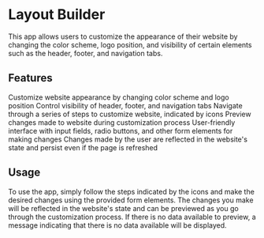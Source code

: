 # Layout Builder
This app allows users to customize the appearance of their website by changing the color scheme, logo position, and visibility of certain elements such as the header, footer, and navigation tabs.

## Features
Customize website appearance by changing color scheme and logo position
Control visibility of header, footer, and navigation tabs
Navigate through a series of steps to customize website, indicated by icons
Preview changes made to website during customization process
User-friendly interface with input fields, radio buttons, and other form elements for making changes
Changes made by the user are reflected in the website's state and persist even if the page is refreshed

## Usage
To use the app, simply follow the steps indicated by the icons and make the desired changes using the provided form elements. The changes you make will be reflected in the website's state and can be previewed as you go through the customization process. If there is no data available to preview, a message indicating that there is no data available will be displayed.

